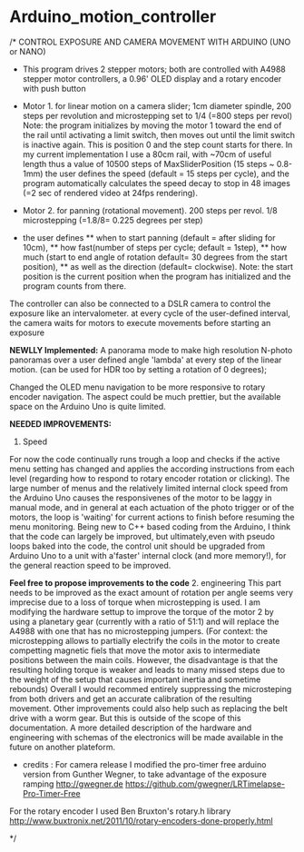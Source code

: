 # Arduino_motion_controller

/* CONTROL EXPOSURE AND CAMERA MOVEMENT WITH ARDUINO (UNO or NANO)

 *  This program drives 2 stepper motors; both are controlled with A4988 stepper motor controllers, a 0.96' OLED display and a rotary encoder with push button
 
 * Motor 1. for linear motion on a camera slider; 
 1cm diameter spindle, 200 steps per revolution and microstepping set to 1/4 (=800 steps per revol)
 Note: the program initializes by moving the motor 1 toward the end of the rail until activating a limit switch, then moves out until the limit switch is inactive again. This is position 0 and the step count starts for there.
 In my current implementation I use a 80cm rail, with ~70cm of useful length thus a value of 10500 steps of MaxSliderPosition  (15 steps ~ 0.8-1mm)
 the user defines the speed (default = 15 steps per cycle), and the program automatically calculates the speed decay to stop in 48 images (=2 sec of rendered video at 24fps rendering).
 
 * Motor 2. for panning (rotational movement). 200 steps per revol. 1/8 microstepping (=1.8/8= 0.225 degrees per step)
 *   the user defines 
 **    when to start panning (default = after sliding for 10cm), 
 **    how fast(number of steps per cycle; default = 1step), 
 **    how much (start to end angle of rotation default= 30 degrees from the start position), 
 **    as well as the direction (default= clockwise).
 Note: the start position is the current position when the program has initialized and the program counts from there.

 The controller can also be connected to a DSLR camera to control the exposure like an intervalometer.
   at every cycle of the user-defined interval, the camera waits for motors to execute movements before starting an exposure
   
**NEWLLY Implemented:** 
A panorama mode to make high resolution N-photo panoramas over a user defined angle 'lambda' at every step of the linear motion. (can be used for HDR too by setting a rotation of 0 degrees);


Changed the OLED menu navigation to be more responsive to rotary encoder navigation.
The aspect could be much prettier, but the available space on the Arduino Uno is quite limited.

**NEEDED IMPROVEMENTS:**

1. Speed

For now the code continually runs trough a loop and checks if the active menu setting has changed and applies the according instructions from each level (regarding how to respond to rotary encoder rotation or clicking).
The large number of menus and the relatively limited internal clock speed from the Arduino Uno causes the responsivenes of the motor to be laggy in manual mode, and in general at each actuation of the photo trigger or of the motors, the loop is 'waiting' for current actions to finish before resuming the menu monitoring.
Being new to C++ based coding from the Arduino, I think that the code can largely be improved, but ultimately,even with pseudo loops baked into the code, the control unit should be upgraded from Arduino Uno to a unit with a'faster' internal clock (and more memory!), for the general reaction speed to be improved.

**Feel free to propose improvements to the code**
2. engineering 
This part needs to be improved as the exact amount of rotation per angle seems very imprecise due to a loss of torque when microstepping is used. I am modifying the hardware settup to improve the torque of the motor 2 by using a planetary gear (currently with a ratio of 51:1) and will replace the A4988 with one that has no microstepping jumpers. (For context: the microstepping allows to partially electrify the coils in the motor to create competting magnetic fiels that move the motor axis to intermediate positions between the main coils. However, the disadvantage is that the resulting holding torque is weaker and leads to many missed steps due to the weight of the setup that causes important inertia and sometime rebounds)
Overall I would recommed entirely suppressing the microsteping from both drivers and get an accurate calibration of the resulting movement. Other improvements could also help such as replacing the belt drive with a worm gear. But this is outside of the scope of this documentation. A more detailed description of the hardware and engineering with schemas of the electronics will be made available in the future on another plateform.
  
 * credits : For camera release I modified the pro-timer free arduino version from Gunther Wegner,  to take advantage of the exposure ramping 
  http://gwegner.de
  https://github.com/gwegner/LRTimelapse-Pro-Timer-Free

  For the rotary encoder I used Ben Bruxton's rotary.h library
  http://www.buxtronix.net/2011/10/rotary-encoders-done-properly.html
   
*/
